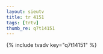```yaml
--- 
layout: sieutv
title: tr 4151
tags: [trtv]
thumb_re: q7t14151
---
```

{% include tvadv key="q7t14151" %} 
